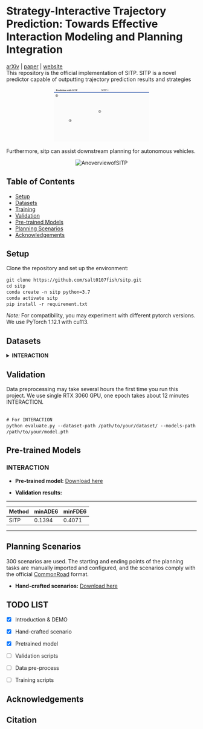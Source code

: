 # Strategy-Interactive Trajectory Prediction: Towards Effective Interaction Modeling and Planning Integration
[arXiv]() | [paper]() | [website]()\
This repository is the official implementation of SITP.
SITP is a novel predictor capable of outputting trajectory prediction results and strategies

<div style="text-align:center;">
<img src="assets/predDEMO.gif" alt="AnoverviewofSITP" style="width:50%;">
</div>

Furthermore, sitp can assist downstream planning for autonomous vehicles.

<div style="text-align:center;">
<img src="assets/planDEMO.gif" alt="AnoverviewofSITP" style="width:50%;">
</div>

## Table of Contents
+ [Setup](#setup)
+ [Datasets](#datasets)
+ [Training](#training)
+ [Validation](#validation)
+ [Pre-trained Models](#pre-trained-models)
+ [Planning Scenarios](#planning-scenarios)
+ [Acknowledgements](#acknowledgements)

## Setup
Clone the repository and set up the environment:
```
git clone https://github.com/salt0107fish/sitp.git
cd sitp
conda create -n sitp python=3.7
conda activate sitp
pip install -r requirement.txt
```
*Note:* For compatibility, you may experiment with different pytorch versions. We use PyTorch 1.12.1 with cu113.

## Datasets

<details>
<summary><b>INTERACTION</b></summary>
<p>

1. Download the [INTERACTION Dataset v1.2](https://interaction-dataset.com/). Here, we only need the data for the multi-agent tracks. After downloading and extracting the zip files, organize the dataset directory as follows:

```
/path/to/INTERACTION_root/
├── maps/
├── test_conditional-multi-agent/
├── test_multi-agent/
├── train/
│   ├── DR_CHN_Merging_ZS0_train
│   ├── ...
└── val/
    ├── DR_CHN_Merging_ZS0_val
    ├── ...

```

</p>
</details>


## Validation

Data preprocessing may take several hours the first time you run this project. We use single RTX 3060 GPU, one epoch takes about 12 minutes INTERACTION.

```

# For INTERACTION
python evaluate.py --dataset-path /path/to/your/dataset/ --models-path /path/to/your/model.pth
```

## Pre-trained Models

### INTERACTION
- **Pre-trained model:** [Download here](https://drive.google.com/file/d/1sQdil7ghuFaLIGEuhIJeN4e5KdTvPIlE/view?usp=drive_link)

- **Validation results:**
---
| Method | minADE6| minFDE6 |
|----------|----------|----------|
| SITP | 0.1394 | 0.4071|
---

## Planning Scenarios

300 scenarios are used. The starting and ending points of the planning tasks are manually imported and configured, and the scenarios comply with the official [CommonRoad](https://commonroad.in.tum.de/) format.

- **Hand-crafted scenarios:** [Download here](https://drive.google.com/drive/folders/1g--HQxRF8VNl3f6WRguAq5uaUZV1eCfu?usp=drive_link)



## TODO LIST

- [x] Introduction & DEMO
- [x] Hand-crafted scenario
- [x] Pretrained model
- [ ] Validation scripts
- [ ] Data pre-process
- [ ] Training scripts


## Acknowledgements

## Citation
